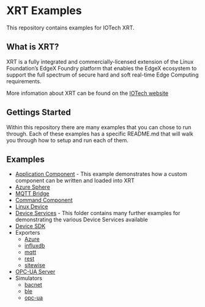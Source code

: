 # XRT Examples

This repository contains examples for IOTech XRT.

## What is XRT?

XRT is a fully integrated and commercially-licensed extension
of the Linux Foundation’s EdgeX Foundry platform that enables
the EdgeX ecosystem to support the full spectrum of secure
hard and soft real-time Edge Computing requirements.

More infomation about XRT can be found on the [IOTech website](https://www.iotechsys.com/our-products/edge-software-platforms/edge-xrt/)

## Gettings Started

Within this repository there are many examples that you can chose to run through. Each of these examples has a specific README.md that will walk you through how to setup and run each of them.

## Examples

* [Application Component](ApplicationComponent/README.md) - This example demonstrates how a custom component can be written and loaded into XRT
* [Azure Sphere](AzureSphere/README.md)
* [MQTT Bridge](Bridge/mqtt/README.md)
* [Command Component](CommandComponent/README.md)
* [Linux Device](Devices/linux/README.md)
* [Device Services](DeviceServices/README.md) - This folder contains many further examples for demonstrating the various Device Services available
* [Device SDK](DevSDK/README.md)
* Exporters
    * [Azure](Exporters/azure/README.md)
    * [influxdb](Exporters/influxdb/README.md)
    * [mqtt](Exporters/mqtt/README.md)
    * [rest](Exporters/rest/README.md)
    * [sitewise](Exporters/sitewise/README.md)
* [OPC-UA Server](Servers/opc-ua/linux/README.md)
* Simulators
    * [bacnet](Simulators/bacnet/README.md)
    * [ble](Simulators/ble/README.md)
    * [opc-ua](Simulators/opc-ua/README.md)